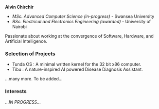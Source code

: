 **Alvin Chirchir**  
- _MSc. Advanced Computer Science (in-progress)_ - Swansea University
- _BSc. Electrical and Electronics Engineering (awarded)_ - University of Nairobi 
 
Passionate about working at the convergence of Software, Hardware, and Artificial Intelligence.

### Selection of Projects
- Tunda OS : A minimal written kernel for the 32 bit x86 computer.
- Tibu : A nature-inspired AI powered Disease Diagnosis Assistant.

...many more. To be added...

  
### Interests
..._IN PROGRESS_...
